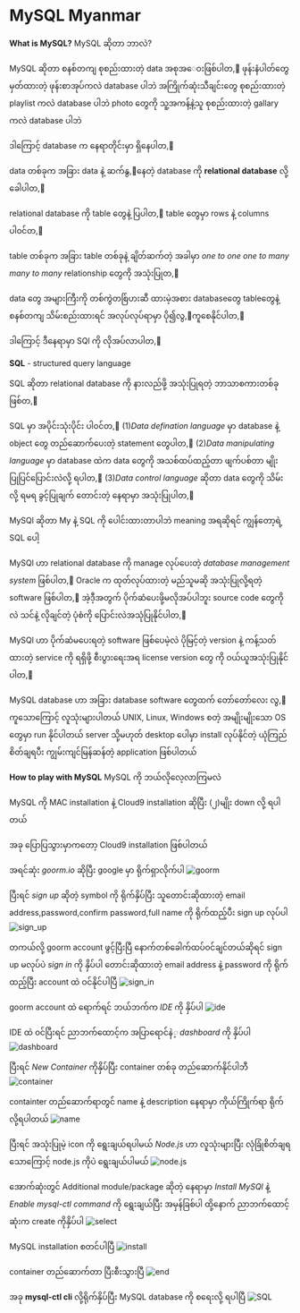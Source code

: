 # MySQL Myanmar

**What is MySQL?**
MySQL ဆိုတာ ဘာလဲ?

MySQL ဆိုတာ စနစ်တကျ စုစည်းထားတဲ့ data အစုအ‌ေဝးဖြစ်ပါတ,်
ဖုန်းနံပါတ်တွေ မှတ်ထားတဲ့ ဖုန်းစာအုပ်ကလဲ database ပါဘဲ
အကြိုက်ဆုံးသီချင်းတွေ စုစည်းထားတဲ့ playlist ကလဲ database ပါဘဲ
photo တွေကို သူ့အကန့်နဲ့သူ စုစည်းထားတဲ့ gallary ကလဲ database ပါဘဲ 

ဒါကြောင့် database က နေရာတိုင်းမှာ ရှိနေပါတ,်

data တစ်ခုက အခြား  data  နဲ့ ဆက်နွ,်နေတဲ့ database ကို
**relational database** လို့ ခေါပါတ,်

relational database ကို table တွေနဲ့ ပြပါတ,်
table တွေမှာ rows နဲ့ columns ပါ၀င်တ,်

table တစ်ခုက အခြား  table  တစ်ခုနဲ့ ချိတ်ဆက်တဲ့ အခါမှာ
*one to one*
*one to many*
*many to many* relationship တွေကို အသုံးပြုတ,်

data တွေ အများကြီးကို တစ်ကွဲတစ်ြပားဆီ ထားမဲ့အစား databaseတွေ
tableတွေနဲ့ စနစ်တကျ သိမ်းစည်းထားရင် အလုပ်လုပ်ရာမှာ ပို၍လွ,်ကူစေနိုင်ပါတ,်

ဒါကြောင့် ဒီနေရာမှာ SQl  ကို လိုအပ်လာပါတ,်

**SQL** - structured query language

SQL ဆိုတာ relational database ကို နားလည်ဖို့ အသုံးပြုရတဲ့ ဘာသာစကားတစ်ခုဖြစ်တ,်

SQL မှာ အပိုင်းသုံးပိုင်း ပါ၀င်တ,်
(1)*Data defination language* မှာ database နဲ့ object တွေ တည်ဆောက်ပေးတဲ့  statement  တွေပါတ,်
(2)*Data manipulating language* မှာ database ထဲက data တွေကို အသစ်ထပ်ထည့်တာ ဖျက်ပစ်တာ မျိုး ပြုပြင်ပြောင်းလဲလို့ ရပါတ,်
(3)*Data control language* ဆိုတာ data တွေကို သိမ်းလို့ ရမရ ခွင့်ပြုချက် တောင်းတဲ့ နေရာမှာ အသုံးပြုပါတ,်

MySQl ဆိုတာ My နဲ့ SQL ကို ပေါင်းထားတာပါဘဲ
meaning အရဆိုရင် ကျွန်တော့ရဲ့ SQL ပေါ့

MySQl ဟာ  relational database  ကို manage လုပ်ပေးတဲ့ *database management system* ဖြစ်ပါတ,်
Oracle က ထုတ်လုပ်ထားတဲ့  မည်သူမဆို အသုံးပြုလို့ရတဲ့ software ဖြစ်ပါတ,်
အဲ့ဒီ့အတွက် ပိုက်ဆံပေးဖို့မလိုအပ်ပါဘူး
source code တွေကိုလဲ သင်နဲ့ လိုချင်တဲ့ ပုံစံကို ပြောင်းလဲအသုံပြုနိုင်ပါတ,်

MySQl ဟာ  ပိုက်ဆံမပေးရတဲ့ software ဖြစ်ပေမဲ့လဲ ပိုမြင့်တဲ့ version နဲ့ ကန့်သတ်ထားတဲ့ service ကို ရရှိဖို့ စီးပွားရေးအရ license version တွေ ကို ဝယ်ယူအသုံးပြုနိုင်ပါတ,်

MySQL database ဟာ အခြား database software  တွေထက် တော်တော်လေး လွ,်ကူသောကြောင့် လူသုံးများပါတယ်
UNIX, Linux, Windows စတဲ့ အမျိုးမျိုးသော OS တွေမှာ run နိုင်ပါတယ်
server သို့မဟုတ် desktop ပေါမှာ install လုပ်နိုင်တဲ့ ယုံကြည်စိတ်ချရပီး ကျွမ်းကျင်မြန်ဆန်တဲ့ application ဖြစ်ပါတယ်


**How to play with MySQL**
MySQL ကို ဘယ်လိုလေ့လာကြမလဲ

MySQL ကို MAC installation နဲ့ Cloud9 installation ဆိုပြီး (၂)မျိုး down လို့ ရပါတယ်

အခု ပြောပြသွားမှာကတော့ Cloud9 installation ဖြစ်ပါတယ်

အရင်ဆုံး _goorm.io_ ဆိုပြီး google မှာ ရိုက်ရှာလိုက်ပါ
![goorm](Capture1.png)

ပြီးရင် *sign up* ဆိုတဲ့ symbol ကို ရိုက်နှိပ်ပြီး သူတောင်းဆိုထားတဲ့ 
email address,password,confirm password,full name ကို ရိုက်ထည့်ပီး sign up လုပ်ပါ
![sign_up](Capture2.png)

တကယ်လို့  goorm account ဖွင့်ပြီးပြီ နောက်တစ်ခေါက်ထပ်၀င်ချင်တယ်ဆိုရင် sign up မလုပ်ပဲ   *sign in* ကို နှိပ်ပါ
တောင်းဆိုထားတဲ့ email address နဲ့ password ကို ရိုက်ထည့်ပြီး account ထဲ ဝင်နိုင်ပါပြီ
![sign_in](Capture3.png)

goorm account ထဲ ရောက်ရင် ဘယ်ဘက်က *IDE* ကို နှိပ်ပါ
![ide](Capture4.png)

IDE ထဲ ၀င်ပြီးရင် ညာဘက်ထောင့်က အပြာရောင်နဲ*့ dashboard* ကို နှိပ်ပါ
![dashboard](Capture5.png)

ပြီးရင် *New Container* ကိုနှိပ်ပြီး container တစ်ခု တည်ဆောက်နိုင်ပါဘီ
![container](Capture6.png)

containter တည်ဆောက်ရာတွင်  name  နဲ့ description နေရာမှာ ကိုယ်ကြိုက်ရာ ရိုက်လို့ရပါတယ်
![name](Capture7.png)

ပြီးရင် အသုံးပြုမဲ့ icon ကို ရွေးချယ်ရပါမယ်
*Node.js* ဟာ လူသုံးများပြီး လုံခြုံစိတ်ချရသောကြောင့် node.js ကိုပဲ ရွေးချယ်ပါမယ်
![node.js](Capture8.png)

အောက်ဆုံးတွင် Additional module/package ဆိုတဲ့ နေရာမှာ
*Install MySQl* နဲ့ *Enable mysql-ctl command* ကို ရွေးချယ်ပြီး အမှန်ခြစ်ပါ ထို့နောက် ညာဘက်ထောင့်ဆုံးက create ကိုနှိပ်ပါ
![select](Capture9_LI.jpg)

MySQL installation စတင်ပါပြီ
![install](Capture10.png)

container တည်ဆောက်တာ ပြီးစီးသွားပြီ
![end](Capture11.png)

အခု **mysql-ctl cli** လို့ရိုက်နှိပ်ပြီး MySQL database ကို စရေးလို့ ရပါပြီ
![SQL](Capture12.png)


